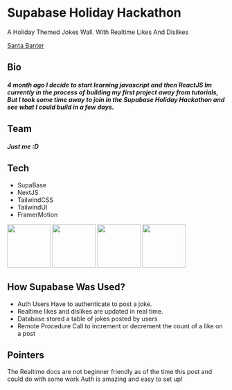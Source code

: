 # Supabase Holiday Hackathon

A Holiday Themed Jokes Wall. With Realtime Likes And Dislikes

[Santa Banter](https://santa-banter.vercel.app/)

## Bio

##### 4 month ago I decide to start learning javascript and then ReactJS Im currently in the process of building my first project away from tutorials, But I took some time away to join in the Supabase Holiday Hackathon and see what I could build in a few days.

## Team


##### Just me :D



## Tech

- SupaBase
- NextJS
- TailwindCSS
- TailwindUI
- FramerMotion

<p float="left">
<img src="https://user-images.githubusercontent.com/33136365/145005340-70835d36-f82c-42eb-bd42-9f73dd469df6.jpeg" width="100" height="100" />
<img src="https://user-images.githubusercontent.com/33136365/145006012-99f87f4b-1240-4425-8793-e84757570c76.jpeg" width="100" height="100" />
<img src="https://user-images.githubusercontent.com/33136365/145006139-ee21207d-f328-43cb-b17e-899413b0b26a.jpeg" width="100" height="100" />
<img src="https://user-images.githubusercontent.com/33136365/145006218-f910f360-2dd3-4ce1-8dae-af1871107075.png" width="100" height="100" />
</p>

## How Supabase Was Used?

- Auth Users Have to authenticate to post a joke.
- Realtime likes and dislikes are updated in real time.
- Database stored a table of jokes posted by users
- Remote Procedure Call to increment or decrement the count of a like on a post

## Pointers

The Realtime docs are not beginner friendly as of the time this post and could do with some work
Auth is amazing and easy to set up!
